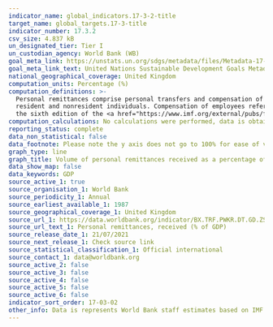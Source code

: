 ```yaml
---
indicator_name: global_indicators.17-3-2-title
target_name: global_targets.17-3-title
indicator_number: 17.3.2
csv_size: 4.837 kB
un_designated_tier: Tier I
un_custodian_agency: World Bank (WB)
goal_meta_link: https://unstats.un.org/sdgs/metadata/files/Metadata-17-03-02.pdf
goal_meta_link_text: United Nations Sustainable Development Goals Metadata (PDF 207 KB)
national_geographical_coverage: United Kingdom
computation_units: Percentage (%)
computation_definitions: >-
  Personal remittances comprise personal transfers and compensation of employees. Personal transfers consist of all current transfers in cash or in kind made or received by resident households to or from nonresident households. Personal transfers thus include all current transfers between
  resident and nonresident individuals. Compensation of employees refers to the income of border, seasonal, and other short-term workers who are employed in an economy where they are not resident and of residents employed by nonresident entities. Data are the sum of two items defined in
  the sixth edition of the <a href="https://www.imf.org/external/pubs/ft/bop/2007/pdf/bpm6.pdf">IMF's Balance of Payments Manual</a> - personal transfers and compensation of employees.
computation_calculations: No calculations were performed, data is obtained is a ready format from the source
reporting_status: complete
data_non_statistical: false
data_footnote: Please note the y axis does not go to 100% for ease of visualisation
graph_type: line
graph_title: Volume of personal remittances received as a percentage of GDP
data_show_map: false
data_keywords: GDP
source_active_1: true
source_organisation_1: World Bank
source_periodicity_1: Annual
source_earliest_available_1: 1987
source_geographical_coverage_1: United Kingdom
source_url_1: https://data.worldbank.org/indicator/BX.TRF.PWKR.DT.GD.ZS
source_url_text_1: Personal remittances, received (% of GDP)
source_release_date_1: 21/07/2021
source_next_release_1: Check source link
source_statistical_classification_1: Official international
source_contact_1: data@worldbank.org
source_active_2: false
source_active_3: false
source_active_4: false
source_active_5: false
source_active_6: false
indicator_sort_order: 17-03-02
other_info: Data is represents World Bank staff estimates based on IMF balance of payments data, and World Bank and OECD GDP estimates Data follows the UN specification for this indicator. This indicator has been identified in collaboration with topic experts.
---
```

